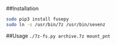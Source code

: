 
##Installation

```bash
sudo pip3 install fusepy
sudo ln -s /usr/bin/7z /usr/bin/sevenz

```

##Usage
`./7z-fs.py archive.7z mount_pnt`



